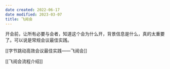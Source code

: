```yaml
---
date created: 2022-06-17
date modified: 2023-03-07
title: 飞阅会
---
```


开会前，让所有必要与会者，知道这个会为什么开，背景信息是什么，真的太重要了。可以说是常规会议最佳实践。

[[字节跳动高效会议最佳实践——飞阅会]]

[[飞阅会流程介绍]]
